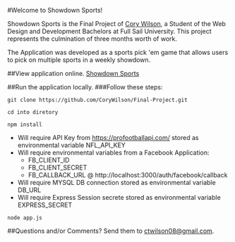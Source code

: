 #Welcome to Showdown Sports!

Showdown Sports is the Final Project of [Cory Wilson](https://github.com/CoryWilson), a Student of the Web Design and Development Bachelors at Full Sail University. This project represents the culmination of three months worth of work.

The Application was developed as a sports pick 'em game that allows users to pick on multiple sports in a weekly showdown.

##View application online.
[Showdown Sports](http://mysterious-bayou-8903.herokuapp.com/)

##Run the application locally.
###Follow these steps:

`git clone https://github.com/CoryWilson/Final-Project.git`

`cd into diretory`

`npm install`

* Will require API Key from https://profootballapi.com/ stored as environmental variable NFL_API_KEY
* Will require environmental variables from a Facebook Application:
  * FB_CLIENT_ID
  * FB_CLIENT_SECRET
  * FB_CALLBACK_URL @ http://localhost:3000/auth/facebook/callback
* Will require MYSQL DB connection stored as environmental variable DB_URL
* Will require Express Session secrete stored as environmental variable EXPRESS_SECRET

`node app.js`

##Questions and/or Comments?
Send them to [ctwilson08@gmail.com](mailto://ctwilson08@gmail.com).
